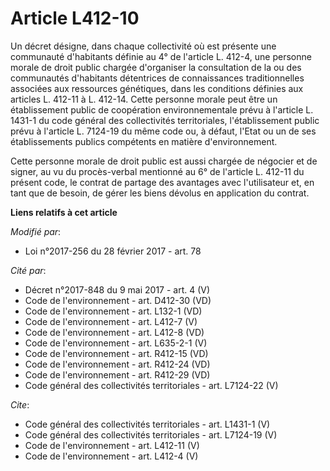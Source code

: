 # Article L412-10

Un décret désigne, dans chaque collectivité où est présente une communauté d'habitants définie au 4° de l'article L. 412-4,
une personne morale de droit public chargée d'organiser la consultation de la ou des communautés d'habitants détentrices de
connaissances traditionnelles associées aux ressources génétiques, dans les conditions définies aux articles L. 412-11 à L.
412-14. Cette personne morale peut être un établissement public de coopération environnementale prévu à l'article L. 1431-1
du code général des collectivités territoriales, l'établissement public prévu à l'article L. 7124-19 du même code ou, à
défaut, l'Etat ou un de ses établissements publics compétents en matière d'environnement. 

Cette personne morale de droit public est aussi chargée de négocier et de signer, au vu du procès-verbal mentionné au 6° de
l'article L. 412-11 du présent code, le contrat de partage des avantages avec l'utilisateur et, en tant que de besoin, de
gérer les biens dévolus en application du contrat.

**Liens relatifs à cet article**

_Modifié par_:

  - Loi n°2017-256 du 28 février 2017 - art. 78

_Cité par_:

  - Décret n°2017-848 du 9 mai 2017 - art. 4 (V)
  - Code de l'environnement - art. D412-30 (VD)
  - Code de l'environnement - art. L132-1 (VD)
  - Code de l'environnement - art. L412-7 (V)
  - Code de l'environnement - art. L412-8 (VD)
  - Code de l'environnement - art. L635-2-1 (V)
  - Code de l'environnement - art. R412-15 (VD)
  - Code de l'environnement - art. R412-24 (VD)
  - Code de l'environnement - art. R412-29 (VD)
  - Code général des collectivités territoriales - art. L7124-22 (V)

_Cite_:

  - Code général des collectivités territoriales - art. L1431-1 (V)
  - Code général des collectivités territoriales - art. L7124-19 (V)
  - Code de l'environnement - art. L412-11 (V)
  - Code de l'environnement - art. L412-4 (V)
